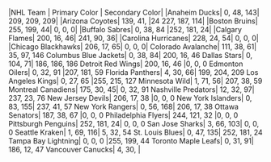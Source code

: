 |NHL Team |	Primary Color	| Secondary Color|
|Anaheim Ducks|	0, 48, 143|	209, 209, 209|
|Arizona Coyotes|	139, 41, |24	227, 187, 114|
|Boston Bruins|	255, 199, 44|	0, 0, 0|
|Buffalo Sabres|	0, 38, 84	|252, 181, 24|
|Calgary Flames|	200, 16, 46|	241, 90, 36|
|Carolina Hurricanes|	228, 24, 54|	0, 0, 0|
|Chicago Blackhawks|	206, 17, 65|	0, 0, 0|
Colorado Avalanche|	111, 38, 61|	35, 97, 146
Columbus Blue Jackets|	0, 38, 84|	200, 16, 46
Dallas Stars|	0, 104, 71|	186, 186, 186
Detroit Red Wings|	200, 16, 46	|0, 0, 0
Edmonton Oilers|	0, 32, 91	|207, 181, 59
Florida Panthers|	4, 30, 66|	199, 204, 209
Los Angeles Kings|	0, 27, 65	|255, 215, 127
Minnesota Wild|	1, 71, 56|	207, 38, 59
Montreal Canadiens|	175, 30, 45|	0, 32, 91
Nashville Predators|	12, 32, 97|	237, 23, 76
New Jersey Devils|	206, 17, 38	|0, 0, 0
New York Islanders|	0, 83, 155|	237, 41, 57
New York Rangers|	0, 56, 168|	206, 17, 38
Ottawa Senators|	187, 38, 67	|0, 0, 0
Philadelphia Flyers|	244, 121, 32	|0, 0, 0
Pittsburgh Penguins|	252, 181, 24|	0, 0, 0
San Jose Sharks|	3, 66, 103|	0, 0, 0
Seattle Kraken|	1, 69, 116|	5, 32, 54
St. Louis Blues|	0, 47, 135|	252, 181, 24
Tampa Bay Lightning|	0, 0, 0	|255, 199, 44
Toronto Maple Leafs|	0, 31, 91|	186, 12, 47
Vancouver Canucks|	4, 30,	|
